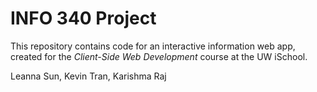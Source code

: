 # INFO 340 Project

This repository contains code for an interactive information web app, created for the _Client-Side Web Development_ course at the UW iSchool.

Leanna Sun, Kevin Tran, Karishma Raj